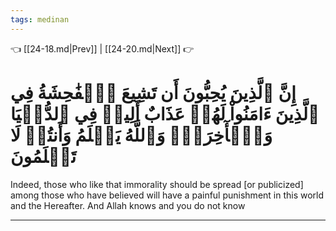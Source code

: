 ```yaml
---
tags: medinan
---
```


👈 [[24-18.md|Prev]] | [[24-20.md|Next]] 👉

# إِنَّ ٱلَّذِينَ يُحِبُّونَ أَن تَشِيعَ ٱلۡفَٰحِشَةُ فِي ٱلَّذِينَ ءَامَنُواْ لَهُمۡ عَذَابٌ أَلِيمٞ فِي ٱلدُّنۡيَا وَٱلۡأٓخِرَةِۚ وَٱللَّهُ يَعۡلَمُ وَأَنتُمۡ لَا تَعۡلَمُونَ

Indeed, those who like that immorality should be spread [or publicized] among those who have believed will have a painful punishment in this world and the Hereafter. And Allah knows and you do not know

---


